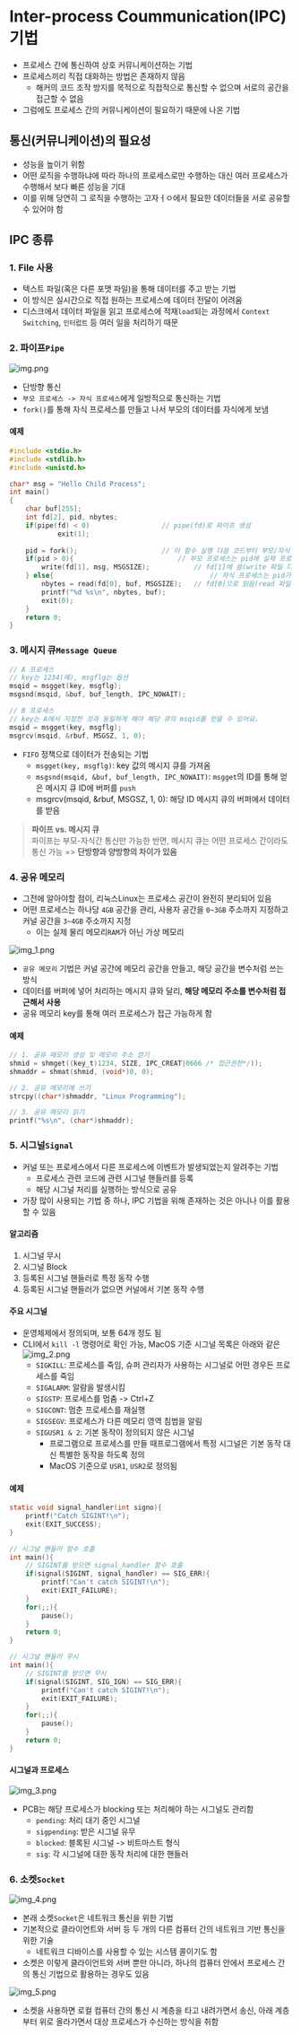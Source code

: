 # Inter-process Coummunication(IPC) 기법
- 프로세스 간에 통신하여 상호 커뮤니케이션하는 기법
- 프로세스끼리 직접 대화하는 방법은 존재하지 않음
  - 해커의 코드 조작 방지를 목적으로 직접적으로 통신할 수 없으며 서로의 공간을 접근할 수 없음
- 그럼에도 프로세스 간의 커뮤니케이션이 필요하기 때문에 나온 기법

## 통신(커뮤니케이션)의 필요성
- 성능을 높이기 위함
- 어떤 로직을 수행하냐에 따라 하나의 프로세스로만 수행하는 대신 여러 프로세스가 수행해서 보다 빠른 성능을 기대
- 이를 위해 당연히 그 로직을 수행하는 고자ㅓㅇ에서 필요한 데이터들을 서로 공유할 수 있어야 함

## IPC 종류

### 1. File 사용
- 텍스트 파일(혹은 다른 포맷 파일)을 통해 데이터를 주고 받는 기법
- 이 방식은 실시간으로 직접 원하는 프로세스에 데이터 전달이 어려움
- 디스크에서 데이터 파일을 읽고 프로세스에 적재`load`되는 과정에서 `Context Switching`, `인터럽트` 등 여러 일을 처리하기 때문

### 2. 파이프`Pipe`
![img.png](img.png)
- 단방향 통신
- `부모 프로세스 -> 자식 프로세스`에게 일방적으로 통신하는 기법
- `fork()`를 통해 자식 프로세스를 만들고 나서 부모의 데이터를 자식에게 보냄

#### 예제
```c
#include <stdio.h>
#include <stdlib.h>
#include <unistd.h>

char* msg = "Hello Child Process";
int main()
{
	char buf[255];
	int fd[2], pid, nbytes;
	if(pipe(fd) < 0) 			      // pipe(fd)로 파이프 생성
            exit(1);
	  
	pid = fork(); 				      // 이 함수 실행 다음 코드부터 부모/자식 프로세스로 나눠짐
	if(pid > 0){ 			              // 부모 프로세스는 pid에 실제 프로세스 ID가 들어감
		write(fd[1], msg, MSGSIZE);           // fd[1]에 씀(write 파일 디스크립터)
	} else{                                       // 자식 프로세스는 pid가 0이 들어감
		nbytes = read(fd[0], buf, MSGSIZE);   // fd[0]으로 읽음(read 파일 디스크립터)
		printf("%d %s\n", nbytes, buf);
		exit(0);
	}
	return 0;
}
```

### 3. 메시지 큐`Message Queue`
```c
// A 프로세스
// key는 1234(예), msgflg는 옵션
msqid = msgget(key, msgflg);
msgsnd(msqid, &buf, buf_length, IPC_NOWAIT);

// B 프로세스
// key는 A에서 지정한 것과 동일하게 해야 해당 큐의 msqid를 얻을 수 있어요.
msqid = msgget(key, msgflg);
msgrcv(msqid, &rbuf, MSGSZ, 1, 0);
```
- `FIFO` 정책으로 데이터가 전송되는 기법
  - `msgget(key, msgflg)`: key 값의 메시지 큐를 가져옴
  - `msgsnd(msqid, &buf, buf_length, IPC_NOWAIT)`: `msgget`의 ID를 통해 얻은 메시지 큐 ID에 버퍼를 `push`
  - msgrcv(msqid, &rbuf, MSGSZ, 1, 0): 해당 ID 메시지 큐의 버퍼에서 데이터를 받음

> **파이프 vs. 메시지 큐<br>**
> 파이프는 부모-자식간 통신만 가능한 반면, 메시지 큐는 어떤 프로세스 간이라도 통신 가능 => **단방향과 양방향의 차이가 있음**

### 4. 공유 메모리
- 그전에 알아야할 점이, 리눅스Linux는 프로세스 공간이 완전히 분리되어 있음
- 어떤 프로세스는 하나당 `4GB` 공간을 관리, 사용자 공간을 `0~3GB` 주소까지 지정하고 커널 공간을 `3~4GB` 주소까지 지정
  - 이는 실제 물리 메모리`RAM`가 아닌 가상 메모리

![img_1.png](img_1.png)
- `공유 메모리` 기법은 커널 공간에 메모리 공간을 만들고, 해당 공간을 변수처럼 쓰는 방식
- 데이터를 버퍼에 넣어 처리하는 메시지 큐와 달리, **해당 메모리 주소를 변수처럼 접근해서 사용**
- 공유 메모리 key를 통해 여러 프로세스가 접근 가능하게 함

#### 예제
```c
// 1. 공유 메모리 생성 및 메모리 주소 얻기
shmid = shmget((key_t)1234, SIZE, IPC_CREAT|0666 /* 접근권한*/));
shmaddr = shmat(shmid, (void*)0, 0);

// 2. 공유 메모리에 쓰기
strcpy((char*)shmaddr, "Linux Programming");

// 3. 공유 메모리 읽기
printf("%s\n", (char*)shmaddr);
```

### 5. 시그널`Signal`
- 커널 또는 프로세스에서 다른 프로세스에 이벤트가 발생되었는지 알려주는 기법
  - 프로세스 관련 코드에 관련 시그널 핸들러를 등록
  - 해당 시그널 처리를 실행하는 방식으로 공유
- 가장 많이 사용되는 기법 중 하나, IPC 기법을 위해 존재하는 것은 아니나 이를 활용할 수 있음

#### 알고리즘
1. 시그널 무시
2. 시그널 Block
3. 등록된 시그널 핸들러로 특정 동작 수행
4. 등록된 시그널 핸들러가 없으면 커널에서 기본 동작 수행

#### 주요 시그널
- 운영체제에서 정의되며, 보통 64개 정도 됨
- CLI에서 `kill -l` 명령어로 확인 가능, MacOS 기준 시그널 목록은 아래와 같은
  ![img_2.png](img_2.png)
  - `SIGKILL`: 프로세스를 죽임, 슈퍼 관리자가 사용하는 시그널로 어떤 경우든 프로세스를 죽임
  - `SIGALARM`: 알람을 발생시킴
  - `SIGSTP`: 프로세스를 멈춤 -> Ctrl+Z
  - `SIGCONT`: 멈춘 프로세스를 재실행
  - `SIGSEGV`: 프로세스가 다른 메모리 영역 침범을 알림
  - `SIGUSR1 & 2`: 기본 동작이 정의되지 않은 시그널
    - 프로그램으로 프로세스를 만들 때프로그램에서 특정 시그널은 기본 동작 대신 특별한 동작을 하도록 정의
    - MacOS 기준으로 `USR1`, `USR2`로 정의됨

#### 예제
```c
static void signal_handler(int signo){
	printf("Catch SIGINT!\n");
	exit(EXIT_SUCCESS);
}

// 시그널 핸들러 함수 호출
int main(){
	// SIGINT를 받으면 signal_handler 함수 호출
	if(signal(SIGINT, signal_handler) == SIG_ERR){
		printf("Can't catch SIGINT!\n");
		exit(EXIT_FAILURE);
	}
	for(;;){
		pause();
	}
	return 0;
}

// 시그널 핸들러 무시
int main(){
	// SIGINT를 받으면 무시
	if(signal(SIGINT, SIG_IGN) == SIG_ERR){
		printf("Can't catch SIGINT!\n");
		exit(EXIT_FAILURE);
	}
	for(;;){
		pause();
	}
	return 0;
}
```

#### 시그널과 프로세스
![img_3.png](img_3.png)
- PCB는 해당 프로세스가 blocking 또는 처리해야 하는 시그널도 관리함
  - `pending`: 처리 대기 중인 시그널
  - `sigpending`: 받은 시그널 유무
  - `blocked`: 블록된 시그널 -> 비트마스트 형식
  - `sig`: 각 시그널에 대한 동작 처리에 대한 핸들러

### 6. 소켓`Socket`
![img_4.png](img_4.png)
- 본래 소켓`Socket`은 네트워크 통신을 위한 기법
- 기본적으로 클라이언트와 서버 등 두 개의 다른 컴퓨터 간의 네트워크 기반 통신을 위한 기술
  - 네트워크 디바이스를 사용할 수 있는 시스템 콜이기도 함
- 소켓은 이렇게 클라이언트와 서버 뿐만 아니라, 하나의 컴퓨터 안에서 프로세스 간의 통신 기법으로 활용하는 경우도 있음

![img_5.png](img_5.png)
- 소켓을 사용하면 로컬 컴퓨터 간의 통신 시 계층을 타고 내려가면서 송신, 아래 계층부터 위로 올라가면서 대상 프로세스가 수신하는 방식을 취함